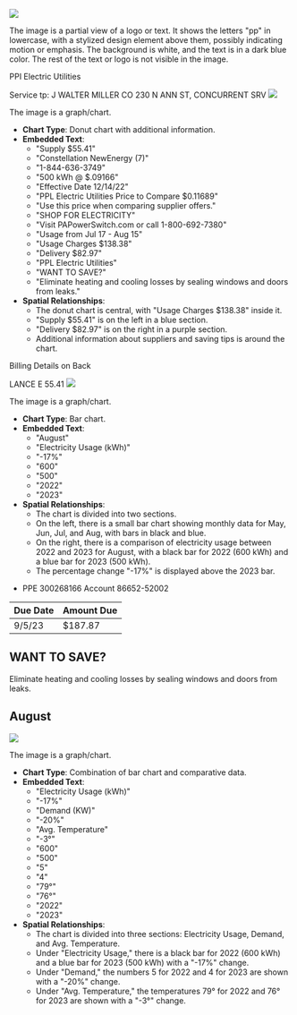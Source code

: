 ![](images/img-0.jpeg)

The image is a partial view of a logo or text. It shows the letters "pp" in lowercase, with a stylized design element above them, possibly indicating motion or emphasis. The background is white, and the text is in a dark blue color. The rest of the text or logo is not visible in the image.

PPI Electric Utilities

Service tp:
J WALTER MILLER CO 230 N ANN ST, CONCURRENT SRV
![](images/img-1.jpeg)

The image is a graph/chart.

- **Chart Type**: Donut chart with additional information.
- **Embedded Text**:
  - "Supply $55.41"
  - "Constellation NewEnergy (7)"
  - "1-844-636-3749"
  - "500 kWh @ $.09166"
  - "Effective Date 12/14/22"
  - "PPL Electric Utilities Price to Compare $0.11689"
  - "Use this price when comparing supplier offers."
  - "SHOP FOR ELECTRICITY"
  - "Visit PAPowerSwitch.com or call 1-800-692-7380"
  - "Usage from Jul 17 - Aug 15"
  - "Usage Charges $138.38"
  - "Delivery $82.97"
  - "PPL Electric Utilities"
  - "WANT TO SAVE?"
  - "Eliminate heating and cooling losses by sealing windows and doors from leaks."
- **Spatial Relationships**:
  - The donut chart is central, with "Usage Charges $138.38" inside it.
  - "Supply $55.41" is on the left in a blue section.
  - "Delivery $82.97" is on the right in a purple section.
  - Additional information about suppliers and saving tips is around the chart.

Billing Details on Back

LANCE E 55.41
![](images/img-2.jpeg)

The image is a graph/chart.

- **Chart Type**: Bar chart.
- **Embedded Text**:
  - "August"
  - "Electricity Usage (kWh)"
  - "-17%"
  - "600"
  - "500"
  - "2022"
  - "2023"
- **Spatial Relationships**:
  - The chart is divided into two sections.
  - On the left, there is a small bar chart showing monthly data for May, Jun, Jul, and Aug, with bars in black and blue.
  - On the right, there is a comparison of electricity usage between 2022 and 2023 for August, with a black bar for 2022 (600 kWh) and a blue bar for 2023 (500 kWh).
  - The percentage change "-17%" is displayed above the 2023 bar.

* PPE 300268166 Account 86652-52002

| Due Date | Amount Due |
| :-- | :-- |
| $9 / 5 / 23$ | $\$ 187.87$ |

## WANT TO SAVE?

Eliminate heating and cooling losses by sealing windows and doors from leaks.

## August

![](images/img-3.jpeg)

The image is a graph/chart.

- **Chart Type**: Combination of bar chart and comparative data.
- **Embedded Text**:
  - "Electricity Usage (kWh)"
  - "-17%"
  - "Demand (KW)"
  - "-20%"
  - "Avg. Temperature"
  - "-3°"
  - "600"
  - "500"
  - "5"
  - "4"
  - "79°"
  - "76°"
  - "2022"
  - "2023"
- **Spatial Relationships**:
  - The chart is divided into three sections: Electricity Usage, Demand, and Avg. Temperature.
  - Under "Electricity Usage," there is a black bar for 2022 (600 kWh) and a blue bar for 2023 (500 kWh) with a "-17%" change.
  - Under "Demand," the numbers 5 for 2022 and 4 for 2023 are shown with a "-20%" change.
  - Under "Avg. Temperature," the temperatures 79° for 2022 and 76° for 2023 are shown with a "-3°" change.

